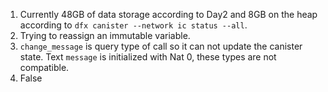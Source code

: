 1. Currently 48GB of data storage according to Day2 and 8GB on the heap
according to `dfx canister --network ic status --all`.
2. Trying to reassign an immutable variable.
3. `change_message` is query type of call so it can not update the canister
state. Text `message` is initialized with Nat 0, these types are not compatible.
4. False
